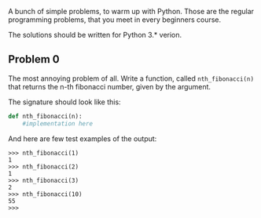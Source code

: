 A bunch of simple problems, to warm up with Python. Those are the regular programming problems, that you meet in every beginners course.

The solutions should be written for Python 3.* verion.

## Problem 0

The most annoying problem of all. Write a function, called ```nth_fibonacci(n)``` that returns the n-th fibonacci number, given by the argument.

The signature should look like this:

```python
def nth_fibonacci(n):
    #implementation here
```

And here are few test examples of the output:

```
>>> nth_fibonacci(1)
1
>>> nth_fibonacci(2)
1
>>> nth_fibonacci(3)
2
>>> nth_fibonacci(10)
55
>>>
```
